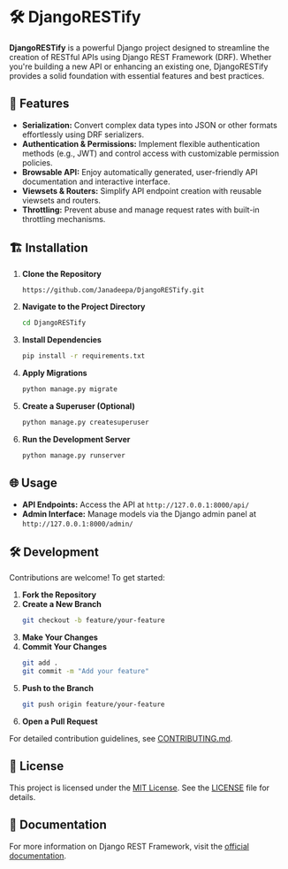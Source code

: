 # 🛠 DjangoRESTify

**DjangoRESTify** is a powerful Django project designed to streamline the creation of RESTful APIs using Django REST Framework (DRF). Whether you're building a new API or enhancing an existing one, DjangoRESTify provides a solid foundation with essential features and best practices.

## 🚀 Features

- **Serialization:** Convert complex data types into JSON or other formats effortlessly using DRF serializers.
- **Authentication & Permissions:** Implement flexible authentication methods (e.g., JWT) and control access with customizable permission policies.
- **Browsable API:** Enjoy automatically generated, user-friendly API documentation and interactive interface.
- **Viewsets & Routers:** Simplify API endpoint creation with reusable viewsets and routers.
- **Throttling:** Prevent abuse and manage request rates with built-in throttling mechanisms.

## 🏗 Installation

1. **Clone the Repository**
   ```bash
   https://github.com/Janadeepa/DjangoRESTify.git
   ```
2. **Navigate to the Project Directory**
   ```bash
   cd DjangoRESTify
   ```
3. **Install Dependencies**
   ```bash
   pip install -r requirements.txt
   ```
4. **Apply Migrations**
   ```bash
   python manage.py migrate
   ```
5. **Create a Superuser (Optional)**
   ```bash
   python manage.py createsuperuser
   ```
6. **Run the Development Server**
   ```bash
   python manage.py runserver
   ```

## 🌐 Usage

- **API Endpoints:** Access the API at `http://127.0.0.1:8000/api/`
- **Admin Interface:** Manage models via the Django admin panel at `http://127.0.0.1:8000/admin/`

## 🛠 Development

Contributions are welcome! To get started:

1. **Fork the Repository**
2. **Create a New Branch**
   ```bash
   git checkout -b feature/your-feature
   ```
3. **Make Your Changes**
4. **Commit Your Changes**
   ```bash
   git add .
   git commit -m "Add your feature"
   ```
5. **Push to the Branch**
   ```bash
   git push origin feature/your-feature
   ```
6. **Open a Pull Request**

For detailed contribution guidelines, see [CONTRIBUTING.md](CONTRIBUTING.md).

## 📝 License

This project is licensed under the [MIT License](LICENSE). See the [LICENSE](LICENSE) file for details.

## 📄 Documentation

For more information on Django REST Framework, visit the [official documentation](https://www.django-rest-framework.org/).
